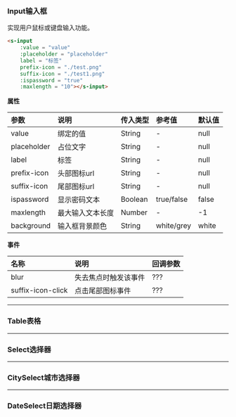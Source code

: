### Input输入框 ###
实现用户鼠标或键盘输入功能。  

```html
<s-input
    :value = "value"
    :placeholder = "placeholder"
    label = "标签"
    prefix-icon = "./test.png"
    suffix-icon = "./test1.png"
    :ispassword = "true"
    :maxlength = "10"></s-input>
```

**属性**  

|  参数   | 说明  | 传入类型 | 参考值 | 默认值 |
|:----|:----|:---- |:----|:----|
| value  | 绑定的值 | String | - | null |
| placeholder  | 占位文字 | String | - | null |
| label | 标签 | String | - | null |
| prefix-icon | 头部图标url | String | - | null |
| suffix-icon | 尾部图标url |  String | - | null |
| ispassword | 显示密码文本 |  Boolean | true/false| false |
| maxlength | 最大输入文本长度 | Number | - | -1 |
| background | 输入框背景颜色 | String | white/grey | white |

**事件**  

| 名称 | 说明 | 回调参数 |
|:----|:----|:----|
| blur | 失去焦点时触发该事件 | ??? |
| suffix-icon-click | 点击尾部图标事件 | ??? |



***
### Table表格 ###

***
### Select选择器 ###

***
### CitySelect城市选择器 ###

***
### DateSelect日期选择器 ###